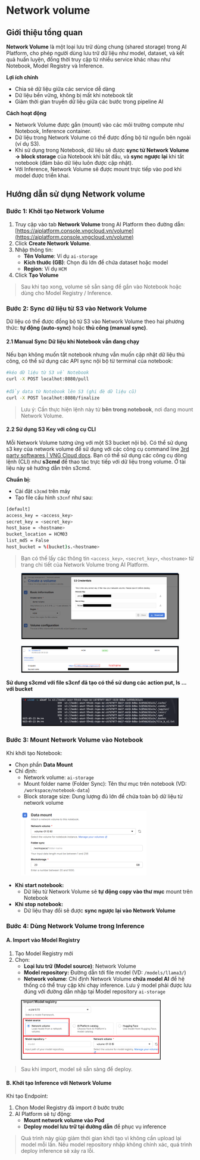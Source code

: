 # Network volume

## **Giới thiệu tổng quan**

**Network Volume** là một loại lưu trữ dùng chung (shared storage) trong AI Platform, cho phép người dùng lưu trữ dữ liệu như model, dataset, và kết quả huấn luyện, đồng thời truy cập từ nhiều service khác nhau như Notebook, Model Registry và Inference.

**Lợi ích chính**

* Chia sẻ dữ liệu giữa các service dễ dàng
* Dữ liệu bền vững, không bị mất khi notebook tắt
* Giảm thời gian truyền dữ liệu giữa các bước trong pipeline AI

**Cách hoạt động**

* Network Volume được gắn (mount) vào các môi trường compute như Notebook, Inference container.
* Dữ liệu trong Network Volume có thể được đồng bộ từ nguồn bên ngoài (ví dụ S3).
* Khi sử dụng trong Notebook, dữ liệu sẽ được **sync từ Network Volume → block storage** của Notebook khi bắt đầu, và **sync ngược lại** khi tắt notebook (đảm bảo dữ liệu luôn được cập nhật).
* Với Inference, Network Volume sẽ được mount trực tiếp vào pod khi model được triển khai.

## **Hướng dẫn sử dụng Network volume**

### Bước 1: Khởi tạo Network Volume

1. Truy cập vào tab **Network Volume** trong AI Platform theo đường dẫn: [https://aiplatform.console.vngcloud.vn/volume](https://aiplatform.console.vngcloud.vn/volume)
2. Click **Create Network Volume**.
3. Nhập thông tin:
   * **Tên Volume**: Ví dụ `ai-storage`
   * **Kích thước (GB)**: Chọn đủ lớn để chứa dataset hoặc model
   * **Region**: Ví dụ `HCM`
4. Click **Tạo Volume**

> Sau khi tạo xong, volume sẽ sẵn sàng để gắn vào Notebook hoặc dùng cho Model Registry / Inference.

### Bước 2: Sync dữ liệu từ S3 vào Network Volume

Dữ liệu có thể được đồng bộ từ S3 vào Network Volume theo hai phương thức: **tự động (auto-sync)** hoặc **thủ công (manual sync)**.

#### 2.1 Manual Sync Dữ liệu khi Notebook vẫn đang chạy

Nếu bạn không muốn tắt notebook nhưng vẫn muốn cập nhật dữ liệu thủ công, có thể sử dụng các API sync nội bộ từ terminal của notebook:

```bash
#kéo dữ liệu từ S3 về Notebook
curl -X POST localhot:8080/pull

#đẩy data từ Notebook lên S3 (ghi đè dữ liệu cũ)
curl -X POST localhot:8080/finalize
```

> Lưu ý: Cần thực hiện lệnh này từ **bên trong notebook**, nơi đang mount Network Volume.

#### 2.2 Sử dụng S3 Key với công cụ CLI

Mỗi Network Volume tương ứng với một S3 bucket nội bộ. Có thể sử dụng s3 key của network volume để sử dụng với các công cụ command line [3rd party softwares | VNG Cloud docs](https://docs.vngcloud.vn/vng-cloud-document/vn/vstorage/object-storage/vstorage-hcm03/3rd-party-softwares). Bạn có thể sử dụng các công cụ dòng lệnh (CLI) như **s3cmd** để thao tác trực tiếp với dữ liệu trong volume. Ở tài liệu này sẽ hướng dẫn trên s3cmd.

**Chuẩn bị:**

* Cài đặt `s3cmd` trên máy
* Tạo file cấu hình `s3cnf` như sau:

```bash
[default]
access_key = <access_key>
secret_key = <secret_key>
host_base = <hostname>
bucket_location = HCM03
list_md5 = False
host_bucket = %(bucket)s.<hostname>
```

> Bạn có thể lấy các thông tin `<access_key>`, `<secret_key>`, `<hostname>` từ trang chi tiết của Network Volume trong AI Platform.

<figure><img src="../../.gitbook/assets/image (13).png" alt=""><figcaption></figcaption></figure>

<figure><img src="../../.gitbook/assets/image (2) (1) (1) (1) (1) (1) (1).png" alt=""><figcaption></figcaption></figure>

**Sử dung s3cmd với file s3cnf đã tạo có thể sử dung các action put, ls ... với bucket**

<figure><img src="../../.gitbook/assets/image (3) (1) (1) (1) (1) (1).png" alt=""><figcaption></figcaption></figure>

### Bước 3: Mount Network Volume vào Notebook

Khi khởi tạo Notebook:

* Chọn phần **Data Mount**
* Chỉ định:
  * Network volume: `ai-storage`
  * Mount folder name (Folder Sync): Tên thư mục trên notebook (VD: `/workspace/notebook-data`)
  * Block storage size: Dung lượng đủ lớn để chứa toàn bộ dữ liệu từ network volume

<figure><img src="../../.gitbook/assets/image (1079).png" alt="" width="337"><figcaption></figcaption></figure>

* **Khi start notebook:**
  * Dữ liệu từ Network Volume sẽ **tự động copy vào thư mục** mount trên Notebook
* **Khi stop notebook:**
  * Dữ liệu thay đổi sẽ được **sync ngược lại vào Network Volume**

### Bước 4: Dùng Network Volume trong Inference

#### **A. Import vào Model Registry**

1. Tạo Model Registry mới
2. Chọn:
   * **Loại lưu trữ (Model source)**: Network Volume
   * **Model repository:** Đường dẫn tới file model (VD: `/models/llama3/`)
   * **Network volume**: Chỉ định Network Volume **chứa model AI** để hệ thống có thể truy cập khi chạy inference. Lưu ý model phải được lưu đúng với đường dẫn nhập tại Model repository `ai-storage`&#x20;

<figure><img src="../../.gitbook/assets/image (1080).png" alt="" width="375"><figcaption></figcaption></figure>

> Sau khi import, model sẽ sẵn sàng để deploy.

#### **B. Khởi tạo Inference với Network Volume**

Khi tạo Endpoint:

1. Chọn Model Registry đã import ở bước trước
2. AI Platform sẽ tự động:
   * **Mount network volume vào Pod**
   * **Deploy model lưu trữ tại đường dẫn** để phục vụ inference

> Quá trình này giúp giảm thời gian khởi tạo vì không cần upload lại model mỗi lần. Nếu model repository nhập không chính xác, quá trình deploy inference sẽ xảy ra lỗi.
